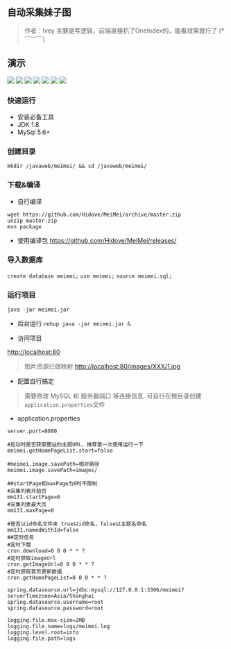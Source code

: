 ## 自动采集妹子图

> 作者：Ivey
> 主要是写逻辑，前端直接扒了OneIndex的，能看效果就行了 (*￣︶￣)

## 演示

![](https://pic.abcyun.co/image/5e11a94c0084b)
![](https://pic.abcyun.co/image/5e1099ecf14c4)
![](https://pic.abcyun.co/image/5e109a06c6db7)
![](https://pic.abcyun.co/image/5e109a10880b1)
![](https://pic.abcyun.co/image/5e1099f5ced24)
![](https://pic.abcyun.co/image/5e1099fe4b262)
![](https://pic.abcyun.co/image/5e1099e3c5ee7)

### 快速运行

* 安装必备工具
* JDK 1.8
* MySql 5.6+

### 创建目录

```
mkdir /javaweb/meimei/ && cd /javaweb/meimei/
```

### 下载&编译

* 自行编译

```
wget https://github.com/Hidove/MeiMei/archive/master.zip
unzip master.zip
mvn package
```

* 使用编译包
<https://github.com/Hidove/MeiMei/releases/>

### 导入数据库

`create database meimei;`
`use meimei;`
`source meimei.sql;`

### 运行项目

`java -jar meimei.jar`

* 后台运行
`nohup java -jar meimei.jar &` 

* 访问项目

<http://localhost:80>

>图片资源已做映射
<http://localhost:80/images/XXX/1.jpg>

* 配置自行搞定

> 需要修改 MySQL 和 服务器端口 等连接信息.
> 可自行在根目录创建`application.properties`文件
* application.properties
```
server.port=8080

#启动时是否获取整站的主题URL，推荐第一次使用运行一下
meimei.getHomePageList.start=false

#meimei.image.savePath=相对路径
meimei.image.savePath=images/

##startPage和maxPage为0时不限制
#采集列表开始页
mm131.startPage=0
#采集列表最大页
mm131.maxPage=0

#是否以id命名文件夹 true以id命名，false以主题名命名
mm131.namedWithId=false
##定时任务
#定时下载
cron.download=0 0 0 * * ?
#定时获取imageUrl
cron.getImageUrl=0 0 0 * * ?
#定时获取首页更新数据
cron.getHomePageList=0 0 0 * * ?

spring.datasource.url=jdbc:mysql://127.0.0.1:3306/meimei?serverTimezone=Asia/Shanghai
spring.datasource.username=root
spring.datasource.password=root

logging.file.max-size=2MB
logging.file.name=logs/meimei.log
logging.level.root=info
logging.file.path=logs
```
